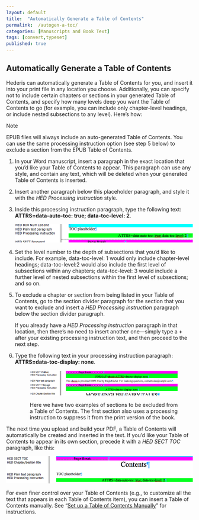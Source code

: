 ```yaml
---
layout: default
title:  "Automatically Generate a Table of Contents"
permalink:  /autogen-a-toc/
categories: [Manuscripts and Book Text]
tags: [convert,typeset]
published: true
---
```


<section data-type="chapter" class="hsecchapter" data-hederis-type="hsecchapter" id="autogen-a-toc" data-pi-attrs="id: autogen-a-toc; data-tags: convert,typeset;" role="doc-chapter" data-tags="convert,typeset" data-author-name=" " data-book-title=" " title="Automatically Generate a Table of Contents"><h1 data-hederis-type="hblkchaptitle" class="hblkchaptitle" id="p7gjO0PNh">Automatically Generate a Table of Contents</h1>
    <p class="hblkp" data-hederis-type="hblkp" id="piMNqY0pr">Hederis can automatically generate a Table of Contents for you, and insert it into your print file in any location you choose. Additionally, you can specify not to include certain chapters or sections in your generated Table of Contents, and specify how many levels deep you want the Table of Contents to go (for example, you can include only chapter-level headings, or include nested subsections to any level). Here&#8217;s how:</p>
    <aside class="hwprbox box" data-hederis-type="hwprbox" id="pGErNpXxB" data-type="sidebar"><p class="hblktype" data-hederis-type="hblktype" id="p43jNd4Zf">Note</p>
    <p class="hblkp" data-hederis-type="hblkp" id="pHt7lStIh">EPUB files will always include an auto-generated Table of Contents. You can use the same processing instruction option (see step 5 below) to exclude a section from the EPUB Table of Contents.</p>
    </aside>
    <ol class="hwprnumlist" data-hederis-type="hwprnumlist" id="pU6gPM7aQ"><li class="hblkoli" data-hederis-type="hblkoli" id="li9HeDya13"><p class="hblkoli" data-hederis-type="hblklip" id="p0s87VE78">In your Word manuscript, insert a paragraph in the exact location that you&#8217;d like your Table of Contents to appear. This paragraph can use any style, and contain any text, which will be deleted when your generated Table of Contents is inserted.</p></li>
    <li class="hblkoli" data-hederis-type="hblkoli" id="li7NjLrOkF"><p class="hblkoli" data-hederis-type="hblklip" id="pudAJFvjl">Insert another paragraph below this placeholder paragraph, and style it with the <span class="Emphasis" id="pLf5N1QYw"><em class="hspanem" data-hederis-type="hspanem" id="pm6cn8qoD">HED Processing instruction</em></span> style.</p></li>
    <li class="hblkoli" data-hederis-type="hblkoli" id="liogwWKZxs"><p class="hblkoli" data-hederis-type="hblklip" id="pQDgCqWhZ">Inside this processing instruction paragraph, type the following text: <strong class="hspanstrong" data-hederis-type="hspanstrong" id="pZARBQF5K">ATTRS=data-auto-toc: true; data-toc-level: 2</strong>. </p><img data-hederis-type="hblkimg" class="hblkimg" id="pjxqWe8BW" src="/images/tocplaceholder.png" data-img-src="tocplaceholder.png"/>
    </li>
    <li class="hblkoli" data-hederis-type="hblkoli" id="liuZae6RAT"><p class="hblkoli" data-hederis-type="hblklip" id="pb8AxyWSB">Set the level number to the depth of subsections that you&#8217;d like to include. For example, data-toc-level: 1 would only include chapter-level headings; data-toc-level:2 would also include the first level of subsections within any chapters; data-toc-level: 3 would include a further level of nested subsections within the first level of subsections; and so on.</p></li>
    <li class="hblkoli" data-hederis-type="hblkoli" id="liR7CtmBi8"><p class="hblkoli" data-hederis-type="hblklip" id="pl78zYavC">To exclude a chapter or section from being listed in your Table of Contents, go to the section divider paragraph for the section that you want to exclude and insert a <span class="Emphasis" id="prFeC85WP"><em class="hspanem" data-hederis-type="hspanem" id="pnL3QRhDj">HED Processing instruction</em></span> paragraph below the section divider paragraph. </p><p class="hblklicont" data-hederis-type="hblklicont" id="pZuYOJiu2">If you already have a <span class="Emphasis" id="pHh74QnoK"><em class="hspanem" data-hederis-type="hspanem" id="pTeUx2MMh">HED Processing instruction</em></span> paragraph in that location, then there&#8217;s no need to insert another one&#8212;simply type a <strong class="hspanstrong" data-hederis-type="hspanstrong" id="pWFwZEOa3">+</strong> after your existing processing instruction text, and then proceed to the next step.</p>
    </li>
    <li class="hblkoli" data-hederis-type="hblkoli" id="liLyrNYCjn"><p class="hblkoli" data-hederis-type="hblklip" id="pDyvtkPLL">Type the following text in your processing instruction paragraph: <strong class="hspanstrong" data-hederis-type="hspanstrong" id="pBKJleOPC">ATTRS=data-toc-display: none</strong>.</p><figure class="hwprfig" data-hederis-type="hwprfig" id="pF0Q708IY"><img data-hederis-type="hblkimg" class="hblkimg" id="pIHB5qvXt" src="/images/tocexclude.png" data-img-src="tocexclude.png"/>
    <p class="hblkcaption" data-hederis-type="hblkcaption" id="pRpqa2Onw">Here we have two examples of sections to be excluded from a Table of Contents. The first section also uses a processing instruction to suppress it from the print version of the book.</p>
    </figure>
    </li>
    </ol>
    <p class="hblkp" data-hederis-type="hblkp" id="pVTAwVPbF">The next time you upload and build your PDF, a Table of Contents will automatically be created and inserted in the text. If you&#8217;d like your Table of Contents to appear in its own section, precede it with a <span class="Emphasis" id="p50vf2kfG"><em class="hspanem" data-hederis-type="hspanem" id="pB9nUA9gJ">HED SECT TOC</em></span> paragraph, like this:</p>
    <img data-hederis-type="hblkimg" class="hblkimg" id="poPoFBeUT" src="/images/tocsection.png" data-img-src="tocsection.png"/>
    <p class="hblkp" data-hederis-type="hblkp" id="ph9Ic5pwZ">For even finer control over your Table of Contents (e.g., to customize all the text that appears in each Table of Contents item), you can insert a Table of Contents manually. See &#8220;<a href="{% post_url 2019-10-21-20-SetupaTableofContentsManually %}" id="p1gmTH3pj"><span class="Hyperlink" id="p6VnfJu6b">Set up a Table of Contents Manually</span></a>&#8221; for instructions.</p>
    </section>
    